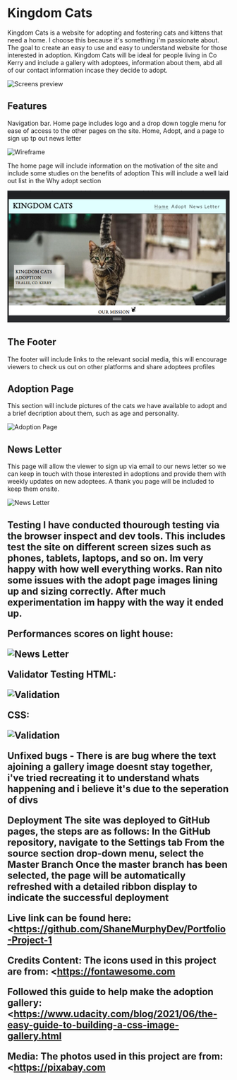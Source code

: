 <h1>Kingdom Cats</h1>
Kingdom Cats is a website for adopting and fostering cats and kittens that need a home. I choose this because it's something i'm passionate about. The goal to create an easy to use and easy to understand website for those interested in adoption. Kingdom Cats will be ideal for people living in Co Kerry and include a gallery with adoptees, information about them, abd all of our contact information incase they decide to adopt.

<p>
<img src="/images/Responsivenes.png" width="auto" height="auto"  alt="Screens preview">
</p>

<h2>Features</h2>
Navigation bar.
Home page includes logo and a drop down toggle menu for ease of access to the other pages on the site. Home, Adopt, and a page to sign up tp out news letter

<p>
<img src="/images/Wireframe.png" width="auto" height="auto"  alt="Wireframe">
</p>

The home page will include information on the motivation of the site and include some studies on the benefits of adoption
This will include a well laid out list in the Why adopt section

<p>
<img src="assets/images/Landing.png" width="auto" height="auto"  alt="Home page">
</p>

<h2>The Footer</h2>
The footer will include links to the relevant social media, this will encourage viewers to check us out on other platforms and share adoptees profiles



<h2> Adoption Page </h2>
This section will include pictures of the cats we have available to adopt and a brief decription about them, such as age and personality.

<p>
<img src="/images/Adoptionpage.png" width="auto" height="auto"  alt="Adoption Page">
</p>

<h2> News Letter </h2>
This page will allow the viewer to sign up via email to our news letter so we can keep in touch with those interested in adoptions and provide them with weekly updates on new adoptees.
A thank you page will be included to keep them onsite.

<p>
<img src="/images/newsletter.png" width="auto" height="auto"  alt="News Letter">
</p>

<h2>Testing</2>
I have conducted thourough testing via the browser inspect and dev tools. This includes test the site on different screen sizes such as phones, tablets, laptops, and so on. Im very happy with how well everything works. Ran nito some issues with the adopt page images lining up and sizing correctly. After much experimentation im happy with the way it ended up.

Performances scores on light house: 

<p>
<img src="/images/Lighthouse score.png" width="auto" height="auto"  alt="News Letter">
</p>

Validator Testing
HTML:
<p>
<img src="/images/valid.png" width="auto" height="auto"  alt="Validation">
</p>

CSS:

<p>
<img src="/images/CSS valid.png" width="auto" height="auto"  alt="Validation">
</p>

Unfixed bugs - There is are bug where the text ajoining a gallery image doesnt stay together, i've tried recreating it to understand whats happening and i believe it's due to the seperation of divs

Deployment
The site was deployed to GitHub pages, the steps are as follows:
In the GitHub repository, navigate to the Settings tab
From the source section drop-down menu, select the Master Branch
Once the master branch has been selected, the page will be automatically refreshed with a detailed ribbon display to indicate the successful deployment

Live link can be found here: <https://github.com/ShaneMurphyDev/Portfolio-Project-1

Credits
Content:
The icons used in this project are from: <https://fontawesome.com

Followed this guide to help make the adoption gallery:
<https://www.udacity.com/blog/2021/06/the-easy-guide-to-building-a-css-image-gallery.html

Media:
The photos used in this project are from: <https://pixabay.com
